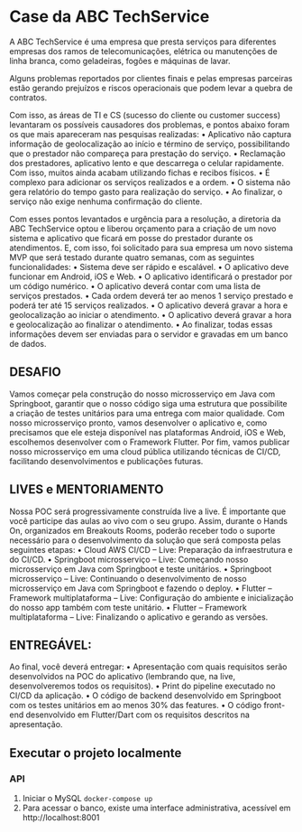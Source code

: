 # Case da ABC TechService

A ABC TechService é uma empresa que presta serviços para diferentes empresas dos ramos de telecomunicações, elétrica ou manutenções de linha branca, como geladeiras, fogões e máquinas de lavar.

Alguns problemas reportados por clientes finais e pelas empresas parceiras estão gerando prejuízos e riscos operacionais que podem levar a quebra de contratos.

Com isso, as áreas de TI e CS (sucesso do cliente ou customer success) levantaram os possíveis causadores dos problemas, e pontos abaixo foram os que mais apareceram nas pesquisas realizadas:
• Aplicativo não captura informação de geolocalização ao início e término de serviço, possibilitando que o prestador não compareça para prestação do serviço.
• Reclamação dos prestadores, aplicativo lento e que descarrega o celular rapidamente. Com isso, muitos ainda acabam utilizando fichas e recibos físicos.
• É complexo para adicionar os serviços realizados e a ordem.
• O sistema não gera relatório do tempo gasto para realização do serviço.
• Ao finalizar, o serviço não exige nenhuma confirmação do cliente.

Com esses pontos levantados e urgência para a resolução, a diretoria da ABC TechService optou e liberou orçamento para a criação de um novo sistema e aplicativo que ficará em posse do prestador durante os atendimentos. E, com isso, foi solicitado para sua empresa um novo sistema MVP que será testado durante quatro semanas, com as seguintes funcionalidades:
• Sistema deve ser rápido e escalável.
• O aplicativo deve funcionar em Android, iOS e Web.
• O aplicativo identificará o prestador por um código numérico.
• O aplicativo deverá contar com uma lista de serviços prestados.
• Cada ordem deverá ter ao menos 1 serviço prestado e poderá ter até 15 serviços realizados.
• O aplicativo deverá gravar a hora e geolocalização ao iniciar o atendimento.
• O aplicativo deverá gravar a hora e geolocalização ao finalizar o atendimento.
• Ao finalizar, todas essas informações devem ser enviadas para o servidor e gravadas em um banco de dados.

## DESAFIO

Vamos começar pela construção do nosso microsserviço em Java com Springboot, garantir que o nosso código siga uma estrutura que possibilite a criação de testes unitários para uma entrega com maior qualidade.
Com nosso microsserviço pronto, vamos desenvolver o aplicativo e, como precisamos que ele esteja disponível nas plataformas Android, iOS e Web, escolhemos desenvolver com o Framework Flutter.
Por fim, vamos publicar nosso microsserviço em uma cloud pública utilizando técnicas de CI/CD, facilitando desenvolvimentos e publicações futuras.

## LIVES e MENTORIAMENTO

Nossa POC será progressivamente construída live a live. É importante que você participe das aulas ao vivo com o seu grupo. Assim, durante o Hands On, organizados em Breakouts Rooms, poderão receber todo o suporte necessário para o desenvolvimento da solução que será composta pelas seguintes etapas:
• Cloud AWS CI/CD – Live: Preparação da infraestrutura e do CI/CD.
• Springboot microsserviço – Live: Começando nosso microsserviço em Java com Springboot e teste unitários.
• Springboot microsserviço – Live: Continuando o desenvolvimento de nosso microsserviço em Java com Springboot e fazendo o deploy.
• Flutter – Framework multiplataforma – Live: Configuração do ambiente e inicialização do nosso app também com teste unitário.
• Flutter – Framework multiplataforma – Live: Finalizando o aplicativo e gerando as versões.

## ENTREGÁVEL:

Ao final, você deverá entregar:
• Apresentação com quais requisitos serão desenvolvidos na POC do aplicativo (lembrando que, na live, desenvolveremos todos os requisitos).
• Print do pipeline executado no CI/CD da aplicação.
• O código de backend desenvolvido em Springboot com os testes unitários em ao menos 30% das features.
• O código front-end desenvolvido em Flutter/Dart com os requisitos descritos na apresentação.



## Executar o projeto localmente

### API

1. Iniciar o MySQL
`docker-compose up`
2. Para acessar o banco, existe uma interface administrativa, acessível em http://localhost:8001

